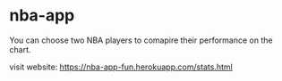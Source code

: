 # nba-app

You can choose two NBA players to comapire their performance on the chart.

visit website: https://nba-app-fun.herokuapp.com/stats.html

